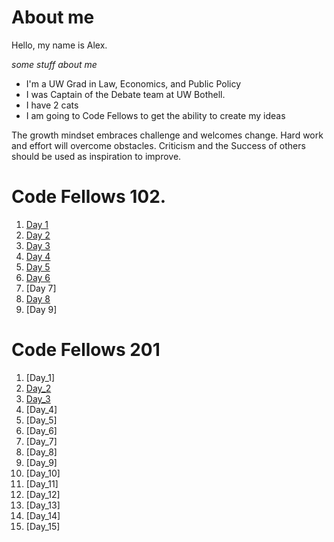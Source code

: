 # About me

Hello, my name is Alex.

*some stuff about me*

* I'm a UW Grad in Law, Economics, and Public Policy
* I was Captain of the Debate team at UW Bothell. 
* I have 2 cats
* I am going to Code Fellows to get the ability to create my ideas

The growth mindset embraces challenge and welcomes change.  Hard work and effort will overcome obstacles.  Criticism and the Success of others should be used as inspiration to improve. 

# Code Fellows 102.

1. [Day 1](Day1.md)
2. [Day 2](CodersComputer.md)
3. [Day 3](GitStarted.md)
4. [Day 4](Day4htmlReadingnotes.md)
5. [Day 5](Day5css.md)
6. [Day 6](javascript.md)
7. [Day 7]
8. [Day 8](loops.md)
9. [Day 9]

# Code Fellows 201

1. [Day_1]
2. [Day_2](class-02.md)
3. [Day_3](02-Day3.md)
4. [Day_4]
5. [Day_5]
6. [Day_6]
7. [Day_7]
8. [Day_8]
9. [Day_9]
10. [Day_10]
11. [Day_11]
12. [Day_12]
13. [Day_13]
14. [Day_14]
15. [Day_15]
